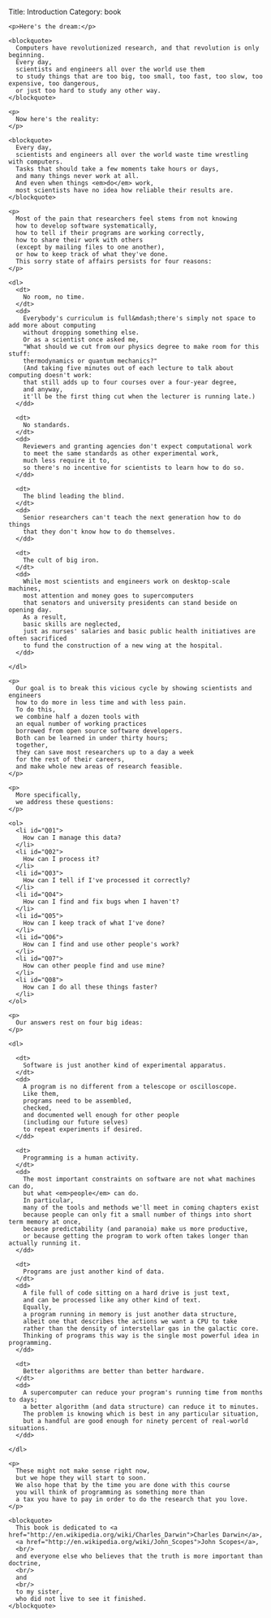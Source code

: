 Title: Introduction
Category: book

    <p>Here's the dream:</p>

    <blockquote>
      Computers have revolutionized research, and that revolution is only beginning.
      Every day,
      scientists and engineers all over the world use them
      to study things that are too big, too small, too fast, too slow, too expensive, too dangerous,
      or just too hard to study any other way.
    </blockquote>

    <p>
      Now here's the reality:
    </p>

    <blockquote>
      Every day,
      scientists and engineers all over the world waste time wrestling with computers.
      Tasks that should take a few moments take hours or days,
      and many things never work at all.
      And even when things <em>do</em> work,
      most scientists have no idea how reliable their results are.
    </blockquote>

    <p>
      Most of the pain that researchers feel stems from not knowing
      how to develop software systematically,
      how to tell if their programs are working correctly,
      how to share their work with others
      (except by mailing files to one another),
      or how to keep track of what they've done.
      This sorry state of affairs persists for four reasons:
    </p>

    <dl>
      <dt>
        No room, no time.
      </dt>
      <dd>
        Everybody's curriculum is full&mdash;there's simply not space to add more about computing
        without dropping something else.
        Or as a scientist once asked me,
        "What should we cut from our physics degree to make room for this stuff:
        thermodynamics or quantum mechanics?"
        (And taking five minutes out of each lecture to talk about computing doesn't work:
        that still adds up to four courses over a four-year degree,
        and anyway,
        it'll be the first thing cut when the lecturer is running late.)
      </dd>

      <dt>
        No standards.
      </dt>
      <dd>
        Reviewers and granting agencies don't expect computational work
        to meet the same standards as other experimental work,
        much less require it to,
        so there's no incentive for scientists to learn how to do so.
      </dd>

      <dt>
        The blind leading the blind.
      </dt>
      <dd>
        Senior researchers can't teach the next generation how to do things
        that they don't know how to do themselves.
      </dd>

      <dt>
        The cult of big iron.
      </dt>
      <dd>
        While most scientists and engineers work on desktop-scale machines,
        most attention and money goes to supercomputers
        that senators and university presidents can stand beside on opening day.
        As a result,
        basic skills are neglected,
        just as nurses' salaries and basic public health initiatives are often sacrificed
        to fund the construction of a new wing at the hospital.
      </dd>

    </dl>

    <p>
      Our goal is to break this vicious cycle by showing scientists and engineers
      how to do more in less time and with less pain.
      To do this,
      we combine half a dozen tools with
      an equal number of working practices
      borrowed from open source software developers.
      Both can be learned in under thirty hours;
      together,
      they can save most researchers up to a day a week
      for the rest of their careers,
      and make whole new areas of research feasible.
    </p>

    <p>
      More specifically,
      we address these questions:
    </p>

    <ol>
      <li id="Q01">
        How can I manage this data?
      </li>
      <li id="Q02">
        How can I process it?
      </li>
      <li id="Q03">
        How can I tell if I've processed it correctly?
      </li>
      <li id="Q04">
        How can I find and fix bugs when I haven't?
      </li>
      <li id="Q05">
        How can I keep track of what I've done?
      </li>
      <li id="Q06">
        How can I find and use other people's work?
      </li>
      <li id="Q07">
        How can other people find and use mine?
      </li>
      <li id="Q08">
        How can I do all these things faster?
      </li>
    </ol>

    <p>
      Our answers rest on four big ideas:
    </p>

    <dl>

      <dt>
        Software is just another kind of experimental apparatus.
      </dt>
      <dd>
        A program is no different from a telescope or oscilloscope.
        Like them,
        programs need to be assembled,
        checked,
        and documented well enough for other people
        (including our future selves)
        to repeat experiments if desired.
      </dd>

      <dt>
        Programming is a human activity.
      </dt>
      <dd>
        The most important constraints on software are not what machines can do,
        but what <em>people</em> can do.
        In particular,
        many of the tools and methods we'll meet in coming chapters exist
        because people can only fit a small number of things into short term memory at once,
        because predictability (and paranoia) make us more productive,
        or because getting the program to work often takes longer than actually running it.
      </dd>

      <dt>
        Programs are just another kind of data.
      </dt>
      <dd>
        A file full of code sitting on a hard drive is just text,
        and can be processed like any other kind of text.
        Equally,
        a program running in memory is just another data structure,
        albeit one that describes the actions we want a CPU to take
        rather than the density of interstellar gas in the galactic core.
        Thinking of programs this way is the single most powerful idea in programming.
      </dd>

      <dt>
        Better algorithms are better than better hardware.
      </dt>
      <dd>
        A supercomputer can reduce your program's running time from months to days;
        a better algorithm (and data structure) can reduce it to minutes.
        The problem is knowing which is best in any particular situation,
        but a handful are good enough for ninety percent of real-world situations.
      </dd>

    </dl>

    <p>
      These might not make sense right now,
      but we hope they will start to soon.
      We also hope that by the time you are done with this course
      you will think of programming as something more than
      a tax you have to pay in order to do the research that you love.
    </p>

    <blockquote>
      This book is dedicated to <a href="http://en.wikipedia.org/wiki/Charles_Darwin">Charles Darwin</a>,
      <a href="http://en.wikipedia.org/wiki/John_Scopes">John Scopes</a>,
      <br/>
      and everyone else who believes that the truth is more important than doctrine,
      <br/>
      and
      <br/>
      to my sister,
      who did not live to see it finished.
    </blockquote>
